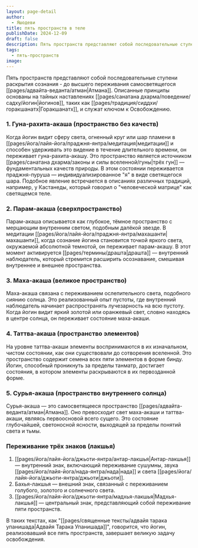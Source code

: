 ```yaml
---
layout: page-detail
author:
  - Яшодеви
title: пять пространств в теле
publishDate: 2024-12-09
draft: false
description: Пять пространств представляют собой последовательные ступени раскрытия сознания - до высшего переживания самосветящегося Атмана. Описанные принципы основаны на тайных наставлениях йогинов, таких как Горакшанатх, и служат ключом к Освобождению.
tags:
  - пять-пространств
image:
---
```

Пять пространств представляют собой последовательные ступени раскрытия сознания - до высшего переживания самосветящегося [[pages/адвайта-веданта/атман|Атмана]]. Описанные принципы основаны на тайных наставлениях [[pages/санатана дхарма/поведение/садху/йогин|йогинов]], таких как [[pages/традиция/сиддхи/горакшанатх|Горакшанатх]], и служат ключом к Освобождению.

### 1. Гуна-рахита-акаша (пространство без качеств)

Когда йогин видит сферу света, огненный круг или шар пламени в [[pages/йога/лайя-йога/праджня-янтра/медитация|медитации]] и способен удерживать это видение в течение длительного времени, он переживает гуна-рахита-акашу. Это пространство является источником [[pages/санатана дхарма/законы и силы вселенной/гуны|трёх гун]] — фундаментальных качеств природы. В этом состоянии переживается праджня-пуруша — индивидуализированное "я" в виде светящегося шара. Подобное явление встречается в описаниях различных традиций, например, у Кастанеды, который говорил о "человеческой матрице" как светящемся теле.

### 2. Парам-акаша (сверхпространство)

Парам-акаша описывается как глубокое, тёмное пространство с мерцающим внутренним светом, подобным далёкой звезде. В медитации [[pages/йога/лайя-йога/праджня-янтра/махашанти|махашанти]], когда сознание йогина становится точкой яркого света, окружаемой абсолютной темнотой, он переживает парам-акашу. В этот момент активируется [[pages/термины/драшта|драшта]] — внутренний наблюдатель, который стремится расширить осознавание, смешивая внутреннее и внешнее пространства.

### 3. Маха-акаша (великое пространство)

Маха-акаша связана с переживанием ослепительного света, подобного сиянию солнца. Это реализованный опыт пустоты, где внутренний наблюдатель начинает распространять лучезарность на всю пустоту. Когда йогин видит яркий золотой или оранжевый свет, словно находясь в центре солнца, он переживает состояние маха-акаши.

### 4. Таттва-акаша (пространство элементов)

На уровне таттва-акаши элементы воспринимаются в их изначальном, чистом состоянии, как они существовали до сотворения вселенной. Это пространство содержит семена всех пяти элементов в форме бинду. Йогин, способный проникнуть за пределы танматр, достигает состояния, в котором элементы раскрываются в их первозданной форме.

### 5. Сурья-акаша (пространство внутреннего солнца)

Сурья-акаша — это самосветящееся пространство [[pages/адвайта-веданта/атман|Атмана]]. Оно превосходит свет маха-акаши и таттва-акаши, являясь первоосновой всего сущего. Это состояние глубочайшей, светоносной ясности, выходящей за пределы понятий света и тьмы.

### Переживание трёх знаков (лакшья)

1. [[pages/йога/лайя-йога/джьоти-янтра/антар-лакшья|Антар-лакшья]] — внутренний знак, включающий переживание сушумны, звука [[pages/йога/лайя-йога/нада-янтра/нада|нада]] и света [[pages/йога/лайя-йога/джьоти-янтра/джьоти|джьоти]].
2. Бахья-лакшья — внешний знак, связанный с переживанием голубого, золотого и солнечного света.
3. [[pages/йога/лайя-йога/джьоти-янтра/мадхья-лакшья|Мадхья-лакшья]] — центральный знак, представляющий собой переживание пяти пространств.

В таких текстах, как "[[pages/священные тексты/адвайя тарака упанишада|Адвайя Тарака Упанишада]]", говорится, что йогин, реализовавший все пять пространств, завершает великую задачу освобождения.
